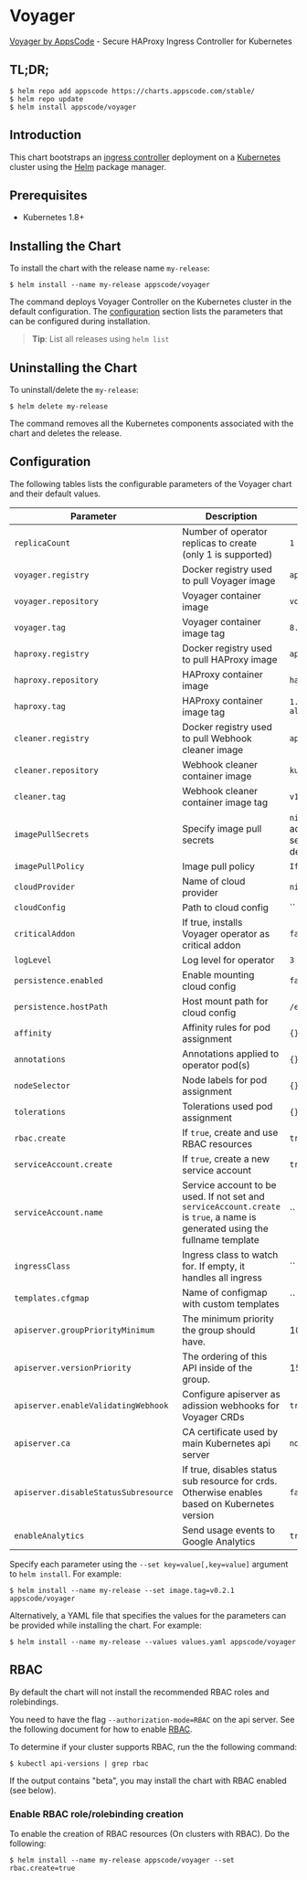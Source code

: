 # Voyager
[Voyager by AppsCode](https://github.com/appscode/voyager) - Secure HAProxy Ingress Controller for Kubernetes

## TL;DR;

```console
$ helm repo add appscode https://charts.appscode.com/stable/
$ helm repo update
$ helm install appscode/voyager
```

## Introduction

This chart bootstraps an [ingress controller](https://github.com/appscode/voyager) deployment on a [Kubernetes](http://kubernetes.io) cluster using the [Helm](https://helm.sh) package manager.


## Prerequisites

- Kubernetes 1.8+

## Installing the Chart
To install the chart with the release name `my-release`:

```console
$ helm install --name my-release appscode/voyager
```

The command deploys Voyager Controller on the Kubernetes cluster in the default configuration. The [configuration](#configuration) section lists the parameters that can be configured during installation.

> **Tip**: List all releases using `helm list`

## Uninstalling the Chart

To uninstall/delete the `my-release`:

```console
$ helm delete my-release
```

The command removes all the Kubernetes components associated with the chart and deletes the release.

## Configuration

The following tables lists the configurable parameters of the Voyager chart and their default values.


| Parameter                            | Description                                                   | Default               |
| ------------------------------------ | ------------------------------------------------------------- | ----------------------|
| `replicaCount`                       | Number of operator replicas to create (only 1 is supported)   | `1`                   |
| `voyager.registry`                   | Docker registry used to pull Voyager image                    | `appscode`            |
| `voyager.repository`                 | Voyager container image                                       | `voyager`             |
| `voyager.tag`                        | Voyager container image tag                                   | `8.0.1`          |
| `haproxy.registry`                   | Docker registry used to pull HAProxy image                    | `appscode`            |
| `haproxy.repository`                 | HAProxy container image                                       | `haproxy`             |
| `haproxy.tag`                        | HAProxy container image tag                                   | `1.8.12-8.0.1-alpine` |
| `cleaner.registry`                   | Docker registry used to pull Webhook cleaner image            | `appscode`            |
| `cleaner.repository`                 | Webhook cleaner container image                               | `kubectl`             |
| `cleaner.tag`                        | Webhook cleaner container image tag                           | `v1.11`               |
| `imagePullSecrets`                   | Specify image pull secrets                                    | `nil` (does not add image pull secrets to deployed pods) |
| `imagePullPolicy`                    | Image pull policy                                             | `IfNotPresent`        |
| `cloudProvider`                      | Name of cloud provider                                        | `nil`                 |
| `cloudConfig`                        | Path to cloud config                                          | ``                    |
| `criticalAddon`                      | If true, installs Voyager operator as critical addon          | `false`               |
| `logLevel`                           | Log level for operator                                        | `3`                   |
| `persistence.enabled`                | Enable mounting cloud config                                  | `false`               |
| `persistence.hostPath`               | Host mount path for cloud config                              | `/etc/kubernetes`     |
| `affinity`                           | Affinity rules for pod assignment                             | `{}`                  |
| `annotations`                        | Annotations applied to operator pod(s)                        | `{}`                  |
| `nodeSelector`                       | Node labels for pod assignment                                | `{}`                  |
| `tolerations`                        | Tolerations used pod assignment                               | `{}`                  |
| `rbac.create`                        | If `true`, create and use RBAC resources                      | `true`                |
| `serviceAccount.create`              | If `true`, create a new service account                       | `true`                |
| `serviceAccount.name`                | Service account to be used. If not set and `serviceAccount.create` is `true`, a name is generated using the fullname template | `` |
| `ingressClass`                       | Ingress class to watch for. If empty, it handles all ingress  | ``                    |
| `templates.cfgmap`                   | Name of configmap with custom templates                       | ``                    |
| `apiserver.groupPriorityMinimum`     | The minimum priority the group should have.                   | 10000                 |
| `apiserver.versionPriority`          | The ordering of this API inside of the group.                 | 15                    |
| `apiserver.enableValidatingWebhook`  | Configure apiserver as adission webhooks for Voyager CRDs     | `true`                |
| `apiserver.ca`                       | CA certificate used by main Kubernetes api server             | `not-ca-cert`         |
| `apiserver.disableStatusSubresource` | If true, disables status sub resource for crds. Otherwise enables based on Kubernetes version | `false`            |
| `enableAnalytics`                    | Send usage events to Google Analytics                         | `true`                |

Specify each parameter using the `--set key=value[,key=value]` argument to `helm install`. For example:

```console
$ helm install --name my-release --set image.tag=v0.2.1 appscode/voyager
```

Alternatively, a YAML file that specifies the values for the parameters can be provided while
installing the chart. For example:

```console
$ helm install --name my-release --values values.yaml appscode/voyager
```

## RBAC
By default the chart will not install the recommended RBAC roles and rolebindings.

You need to have the flag `--authorization-mode=RBAC` on the api server. See the following document for how to enable [RBAC](https://kubernetes.io/docs/admin/authorization/rbac/).

To determine if your cluster supports RBAC, run the the following command:

```console
$ kubectl api-versions | grep rbac
```

If the output contains "beta", you may install the chart with RBAC enabled (see below).

### Enable RBAC role/rolebinding creation

To enable the creation of RBAC resources (On clusters with RBAC). Do the following:

```console
$ helm install --name my-release appscode/voyager --set rbac.create=true
```

